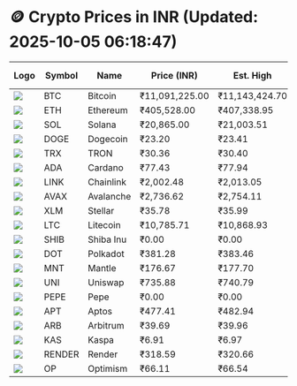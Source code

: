 # 🪙 Crypto Prices in INR (Updated: 2025-10-05 06:18:47)

| Logo | Symbol | Name       | Price (INR) | Est. High | Est. Low | Gross Profit | Fees | Net Profit | ROI % |
|------|--------|------------|-------------|-----------|----------|---------------|------|-------------|--------|
| ![](https://coin-images.coingecko.com/coins/images/1/large/bitcoin.png?1696501400) | BTC    | Bitcoin    | ₹11,091,225.00 | ₹11,143,424.70 | ₹11,039,025.30 | ₹945.73 | ₹200.00 | ₹745.73 | 0.75% |
| ![](https://coin-images.coingecko.com/coins/images/279/large/ethereum.png?1696501628) | ETH    | Ethereum   | ₹405,528.00 | ₹407,338.95 | ₹403,717.05 | ₹897.14 | ₹200.00 | ₹697.14 | 0.70% |
| ![](https://coin-images.coingecko.com/coins/images/4128/large/solana.png?1718769756) | SOL    | Solana     | ₹20,865.00 | ₹21,003.51 | ₹20,726.49 | ₹1,336.58 | ₹200.00 | ₹1,136.58 | 1.14% |
| ![](https://coin-images.coingecko.com/coins/images/5/large/dogecoin.png?1696501409) | DOGE   | Dogecoin   | ₹23.20 | ₹23.41 | ₹22.99 | ₹1,840.05 | ₹200.00 | ₹1,640.05 | 1.64% |
| ![](https://coin-images.coingecko.com/coins/images/1094/large/tron-logo.png?1696502193) | TRX    | TRON       | ₹30.36 | ₹30.40 | ₹30.32 | ₹277.06 | ₹200.00 | ₹77.06 | 0.08% |
| ![](https://coin-images.coingecko.com/coins/images/975/large/cardano.png?1696502090) | ADA    | Cardano    | ₹77.43 | ₹77.94 | ₹76.92 | ₹1,337.83 | ₹200.00 | ₹1,137.83 | 1.14% |
| ![](https://coin-images.coingecko.com/coins/images/877/large/chainlink-new-logo.png?1696502009) | LINK   | Chainlink  | ₹2,002.48 | ₹2,013.05 | ₹1,991.91 | ₹1,061.04 | ₹200.00 | ₹861.04 | 0.86% |
| ![](https://coin-images.coingecko.com/coins/images/12559/large/Avalanche_Circle_RedWhite_Trans.png?1696512369) | AVAX   | Avalanche  | ₹2,736.62 | ₹2,754.11 | ₹2,719.13 | ₹1,286.55 | ₹200.00 | ₹1,086.55 | 1.09% |
| ![](https://coin-images.coingecko.com/coins/images/100/large/fmpFRHHQ_400x400.jpg?1735231350) | XLM    | Stellar    | ₹35.78 | ₹35.99 | ₹35.57 | ₹1,197.74 | ₹200.00 | ₹997.74 | 1.00% |
| ![](https://coin-images.coingecko.com/coins/images/2/large/litecoin.png?1696501400) | LTC    | Litecoin   | ₹10,785.71 | ₹10,868.93 | ₹10,702.49 | ₹1,555.15 | ₹200.00 | ₹1,355.15 | 1.36% |
| ![](https://coin-images.coingecko.com/coins/images/11939/large/shiba.png?1696511800) | SHIB   | Shiba Inu  | ₹0.00 | ₹0.00 | ₹0.00 | ₹1,087.13 | ₹200.00 | ₹887.13 | 0.89% |
| ![](https://coin-images.coingecko.com/coins/images/12171/large/polkadot.png?1696512008) | DOT    | Polkadot   | ₹381.28 | ₹383.46 | ₹379.10 | ₹1,149.03 | ₹200.00 | ₹949.03 | 0.95% |
| ![](https://coin-images.coingecko.com/coins/images/30980/large/Mantle-Logo-mark.png?1739213200) | MNT    | Mantle     | ₹176.67 | ₹177.70 | ₹175.63 | ₹1,178.58 | ₹200.00 | ₹978.58 | 0.98% |
| ![](https://coin-images.coingecko.com/coins/images/12504/large/uniswap-logo.png?1720676669) | UNI    | Uniswap    | ₹735.88 | ₹740.79 | ₹730.97 | ₹1,342.46 | ₹200.00 | ₹1,142.46 | 1.14% |
| ![](https://coin-images.coingecko.com/coins/images/29850/large/pepe-token.jpeg?1696528776) | PEPE   | Pepe       | ₹0.00 | ₹0.00 | ₹0.00 | ₹1,863.70 | ₹200.00 | ₹1,663.70 | 1.66% |
| ![](https://coin-images.coingecko.com/coins/images/26455/large/aptos_round.png?1696525528) | APT    | Aptos      | ₹477.41 | ₹482.94 | ₹471.88 | ₹2,345.32 | ₹200.00 | ₹2,145.32 | 2.15% |
| ![](https://coin-images.coingecko.com/coins/images/16547/large/arb.jpg?1721358242) | ARB    | Arbitrum   | ₹39.69 | ₹39.96 | ₹39.42 | ₹1,346.88 | ₹200.00 | ₹1,146.88 | 1.15% |
| ![](https://coin-images.coingecko.com/coins/images/25751/large/kaspa-icon-exchanges.png?1696524837) | KAS    | Kaspa      | ₹6.91 | ₹6.97 | ₹6.85 | ₹1,663.51 | ₹200.00 | ₹1,463.51 | 1.46% |
| ![](https://coin-images.coingecko.com/coins/images/11636/large/rndr.png?1696511529) | RENDER | Render     | ₹318.59 | ₹320.66 | ₹316.52 | ₹1,310.84 | ₹200.00 | ₹1,110.84 | 1.11% |
| ![](https://coin-images.coingecko.com/coins/images/25244/large/Optimism.png?1696524385) | OP     | Optimism   | ₹66.11 | ₹66.54 | ₹65.68 | ₹1,315.51 | ₹200.00 | ₹1,115.51 | 1.12% |

